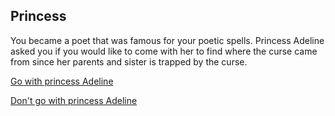 ## Princess

 You became a poet that was famous for your poetic spells. Princess Adeline asked you if you would like to come with her to find where the curse came from since her parents and sister is trapped by the curse.

[Go with princess Adeline](cursed-kingdom.md)

[Don't go with princess Adeline](stay-in-the-castle.md)
